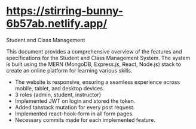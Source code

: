 # https://stirring-bunny-6b57ab.netlify.app/

Student and Class Management 

This document provides a comprehensive overview of the features and specifications for the Student and Class Management System. The system is built using the MERN (MongoDB, Express.js, React, Node.js) stack to create an online platform for learning various skills.

- The website is responsive, ensuring a seamless experience across mobile, tablet, and desktop devices.
- 3 roles {admin, student, instructor}
- Implemented JWT on login and stored the token.
- Added tanstack mutation for every post request.
- Implemented react-hook-form in all form pages.
- Necessary commits made for each implemented feature.
